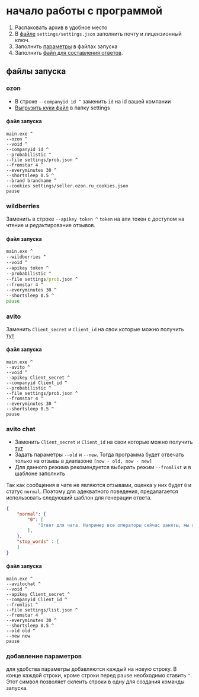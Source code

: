 # начало работы с программой

1. Распаковать архив в удобное место
2. В [файле](settings.md) `settings/settings.json` заполнить почту и лицензионный ключ.
3. Заполнить [параметры](params.md) в файлах запуска
4. Заполнить [файл для составления ответов](generators.md).

## файлы запуска

### ozon

- В строке `--companyid id ^` заменить `id` на id вашей компании
- [Выгрузить куки файл](cookies.md) в папку settings

#### файл запуска

```text
main.exe ^
--ozon ^
--void ^
--companyid id ^
--probabilistic ^
--file settings/prob.json ^
--fromstar 4 ^
--everyminutes 30 ^
--shortsleep 0.5 ^
--brand brandname ^
--cookies settings/seller.ozon.ru_cookies.json
pause
```

### wildberries

Заменить в строке `--apikey token ^` `token` на апи токен с доступом на чтение и редактирование отзывов.

#### файл запуска

```bat
main.exe ^
--wildberries ^
--void ^
--apikey token ^
--probabilistic ^
--file settings/prob.json ^
--fromstar 4 ^
--everyminutes 30 ^
--shortsleep 0.5 ^
pause
```

### avito

Заменить `Client_secret` и `Client_id` на свои которые можно получить [тут](https://www.avito.ru/professionals/api)

#### файл запуска

```text
main.exe ^
--avito ^
--void ^
--apikey Client_secret ^
--companyid Client_id ^
--probabilistic ^
--file settings/prob.json ^
--fromstar 4 ^
--everyminutes 30 ^
--shortsleep 0.5 ^
pause
```

### avito chat

* Заменить `Client_secret` и `Client_id` на свои которые можно получить [тут](https://www.avito.ru/professionals/api)
* Задать параметры `--old` и `--new`. Тогда программа будет отвечать только на отзывы в диапазоне `[now - old, now - new]`
* Для данного режима рекомендуется выбирать режим `--fromlist` и в шаблоне заполнить

Так как сообщения в чате не являются отзывами, оценка у них будет `0` и статус `normal`.
Поэтому для адекватного поведения, предалагается использовать следующий шаблон для генерации ответа.

```json
{
    "normal": {
        "0": [
            "Ответ для чата. Например все операторы сейчас заняты, мы ответим в ближайшее время."
        ],
    },
    "stop_words" : [
    ]
}
```

#### файл запуска

```text
main.exe ^
--avitochat ^
--void ^
--apikey Client_secret ^
--companyid Client_id ^
--fromlist ^
--file settings/list.json ^
--fromstar 4 ^
--everyminutes 30 ^
--shortsleep 0.5 ^
--old old ^
--new new
pause
```

### добавление параметров

для удобства параметры добавляются каждый на новую строку.
В конце каждой строки, кроме строки перед pause необходимо ставить `^`.
Этот символ позволяет склеить строки в одну для создания команды запуска.
